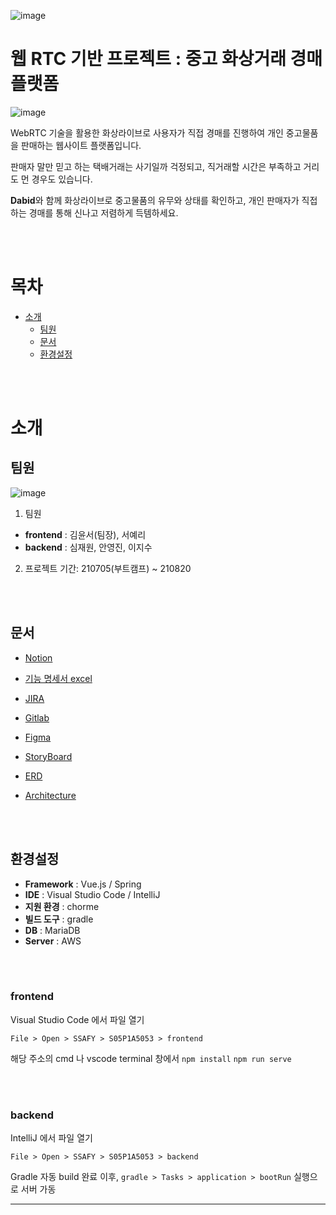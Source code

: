 ![image](/uploads/61e3c17684023d87f6eaab84b96d731a/image.png)

# **웹 RTC 기반 프로젝트 : 중고 화상거래 경매 플랫폼**

![image](/uploads/7193759994a16bcd02fd1ea2aa96cf26/image.png)

WebRTC 기술을 활용한 화상라이브로 사용자가 직접 경매를 진행하여 개인 중고물품을 판매하는 웹사이트 플랫폼입니다. 

판매자 말만 믿고 하는 택배거래는 사기일까 걱정되고, 직거래할 시간은 부족하고 거리도 먼 경우도 있습니다. 

**Dabid**와 함께 화상라이브로 중고물품의 유무와 상태를 확인하고, 개인 판매자가 직접하는 경매를 통해 신나고 저렴하게 득템하세요.

<br>
<br>

# 목차
 
- [소개](#소개)   
  - [팀원](#팀원)
  - [문서](#문서)
  - [환경설정](#환경설정)

<br>
<br>

# 소개
## 팀원
![image](/uploads/dbc58d70a2d00cbc7473ca6b0bbae0b0/image.png)


1. 팀원
  - **frontend** : 김윤서(팀장), 서예리
  - **backend**  : 심재원, 안영진, 이지수

2. 프로젝트 기간: 210705(부트캠프) ~ 210820    

<br>
<br>

## 문서

 - [Notion](https://www.notion.so/PJT-14bf2a880caa4b2f8cb5f220ce270bf3)

 - [기능 명세서 excel](https://docs.google.com/spreadsheets/d/1pazhJn9QQCp9-F--eiMslCsy95N4F8GIuffqEuyxysQ/edit#gid=1438666494)

 - [JIRA](https://jira.ssafy.com/projects/S05P12A506/issues/S05P12A506-3?filter=allopenissues)

 - [Gitlab](https://lab.ssafy.com/s05-webmobile1-sub2/S05P12A506)

 - [Figma](https://www.figma.com/team_invite/redeem/PxGzuHG5EE5SJrjPOExpwX)

 - [StoryBoard](https://docs.google.com/presentation/d/1eBP6ZpRhm4AEdg9Pu2nexNRW_feO2aKZFI18TOPKFzE/edit#slide=id.p)

 - [ERD](https://www.erdcloud.com/d/wbwiRBoxZA4vkFdkf)

 - [Architecture](https://drive.google.com/file/d/1QH-hY0vVtCKsxEMw_OxLQO5paEOxW7UN/view?usp=sharing)

<br>
<br>

## 환경설정
- __Framework__ : Vue.js / Spring
- __IDE__ : Visual Studio Code / IntelliJ
- __지원 환경__ : chorme
- __빌드 도구__ : gradle
- __DB__ : MariaDB
- __Server__ : AWS

<br>
<br>

### **frontend**


  Visual Studio Code 에서 파일 열기

  `File > Open > SSAFY > S05P1A5053 > frontend`

  해당 주소의 cmd 나 vscode terminal 창에서
  `npm install`
  `npm run serve`

</details>

<br>
<br>

### **backend**

  IntelliJ 에서 파일 열기

  `File > Open > SSAFY > S05P1A5053 > backend`

  Gradle 자동 build 완료 이후, `gradle > Tasks > application > bootRun` 실행으로 서버 가동
</details>
<hr>


